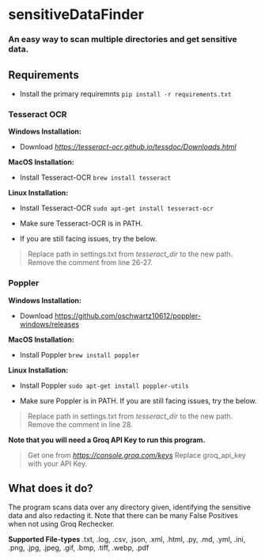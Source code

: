 # sensitiveDataFinder
### An easy way to scan multiple directories and get sensitive data.

## Requirements
* Install the primary requiremnts
  `pip install -r requirements.txt`

### Tesseract OCR
**Windows Installation:**
* Download *https://tesseract-ocr.github.io/tessdoc/Downloads.html*

**MacOS Installation:**
* Install Tesseract-OCR
`brew install tesseract`

**Linux Installation:**
* Install Tesseract-OCR
`sudo apt-get install tesseract-ocr`

* Make sure Tesseract-OCR is in PATH.
* If you are still facing issues, try the below.
> Replace path in settings.txt from *tesseract_dir* to the new path.
> Remove the comment from line 26-27.

### Poppler
**Windows Installation:**
* Download https://github.com/oschwartz10612/poppler-windows/releases

**MacOS Installation:**
* Install Poppler
`brew install poppler`

**Linux Installation:**
* Install Poppler
`sudo apt-get install poppler-utils`

* Make sure Poppler is in PATH.
If you are still facing issues, try the below.
> Replace path in settings.txt from *tesseract_dir* to the new path.
> Remove the comment in line 28.

**Note that you will need a Groq API Key to run this program.**
> Get one from *https://console.groq.com/keys*
> Replace groq_api_key with your API Key.

## What does it do?
The program scans data over any directory given, identifying the sensitive data and also redacting it.
Note that there can be many False Positives when not using Groq Rechecker.

**Supported File-types**
.txt, .log, .csv, .json, .xml, .html, .py, .md, .yml, .ini, .png, .jpg, .jpeg, .gif, .bmp, .tiff, .webp, .pdf


